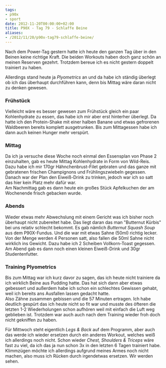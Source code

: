 ```yaml
---
tags:
- p90x
- sport
date: 2012-11-20T00:00:00+02:00
title: P90X - Tag 79 - Schlaffe Beine
aliases:
- /2012/11/20/p90x-tag79-schlaffe-beine/
---
```


Nach dem Power-Tag gestern hatte ich heute den ganzen Tag über in den Beinen keine richtige Kraft. Die beiden Workouts haben doch ganz schön an meinen Reserven gezehrt. Trotzdem bereue ich es nicht gestern doppelt trainiert zu haben.

Allerdings stand heute ja _Plyometrics_ an und da habe ich ständig überlegt ob ich das überhaupt durchführen kann, denn bis Mittag wäre daran nicht zu denken gewesen.

### Frühstück
Vielleicht wäre es besser gewesen zum Frühstück gleich ein paar Kohlenhydrate zu essen, das habe ich mir aber erst hinterher überlegt. Da hatte ich den Protein-Shake mit einer halben Banane und etwas gefrorenen Waldbeeren bereits komplett ausgetrunken. Bis zum Mittagessen habe ich dann auch keinen Hunger mehr verspürt.

### Mittag
Da ich ja versuche diese Woche noch einmal den Essensplan von Phase 2 einzuhalten, gab es heute Mittag Kohlenhydrate in Form von Wild-Reis. Dazu habe ich mir 170gr Hähnchenbrust-Filet gebraten und das ganze mit gebratenen frischen Champignons und Frühlingszwiebeln gegessen.  
Danach war der Plan den Eiweiß-Drink zu trinken, jedoch war ich so satt das hier kein Platz mehr dafür war.  
Am Nachmittag gab es dann heute ein großes Stück Apfelkuchen der am Wochenende frisch gebacken wurde.

### Abends
Wieder etwas mehr Abwechslung mit einem Gericht was ich bisher noch überhaupt nicht zubereitet habe. Das liegt daran das man "Butternut Kürbis" bei uns relativ schlecht bekommt. Es gab nämlich _Butternut Squash Soup_ aus dem P90X-Fundus. Und die war mit etwas Sahne (50ml) richtig lecker. Von der Menge werden 4 Personen satt, also fallen die 50ml Sahne nicht wirklich ins Gewicht. Dazu habe ich 2 Scheiben Vollkorn-Toast gegessen.  
Am Abend gab es dann noch einen kleinen Eiweiß-Drink und 30gr Studentenfutter.

### Training Plyometrics
Bis zum Mittag war ich kurz davor zu sagen, das ich heute nicht trainiere da ich wirklich Beine aus Pudding hatte. Das hat sich dann aber etwas gebessert und außerdem habe ich schon ein schlechtes Gewissen gehabt, weil ich bereits ans Ausfallen lassen gedacht hatte.  
Also Zähne zusammen gebissen und die 57 Minuten ertragen. Ich habe deutlich gespürt das ich heute nicht so fit war und musste des öfteren die letzten 1-2 Wiederholungen schon aufhören weil mit einfach die Luft weg geblieben ist. Trotzdem war auch auch nach dem Training wieder froh doch nicht gekniffen zu haben.

Für Mittwoch steht eigentlich _Legs & Back_ auf dem Programm, aber auch das werde ich wieder ersetzen durch ein anderes Workout, welches weiß ich allerdings noch nicht. Schon wieder _Chest, Shoulders & Triceps_ wäre fast zu viel, da ich das ja nun schon 3x in den letzten 6 Tagen trainiert habe. Klimmzügen möchte ich allerdings aufgrund meines Armes noch nicht machen, also muss ich Rücken durch irgendetwas ersetzen. Wir werden sehen.
